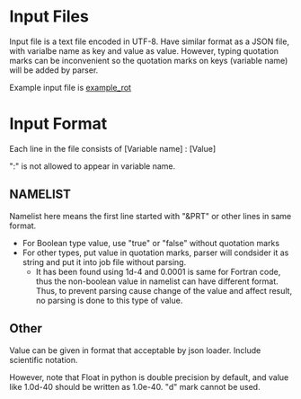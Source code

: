 # Input Files
Input file is a text file encoded in UTF-8. Have similar format as a JSON file, with varialbe name as key and value as value. However, typing quotation marks can be inconvenient so the quotation marks on keys (variable name) will be added by parser.

Example input file is [example_rot](example_rot.txt)

# Input Format
Each line in the file consists of \[Variable name\] : \[Value\]

":" is not allowed to appear in variable name.
## NAMELIST
Namelist here means the first line started with "&PRT" or other lines in same format.
* For Boolean type value, use "true" or "false" without quotation marks
* For other types, put value in quotation marks, parser will condsider it as string and put it into job file without parsing. 
  * It has been found using 1d-4 and 0.0001 is same for Fortran code, thus the non-boolean value in namelist can have different format. Thus, to prevent parsing cause change of the value and affect result, no parsing is done to this type of value.

## Other
Value can be given in format that acceptable by json loader. Include scientific notation.

However, note that Float in python is double precision by default, and value like 1.0d-40 should be written as 1.0e-40. "d" mark cannot be used.